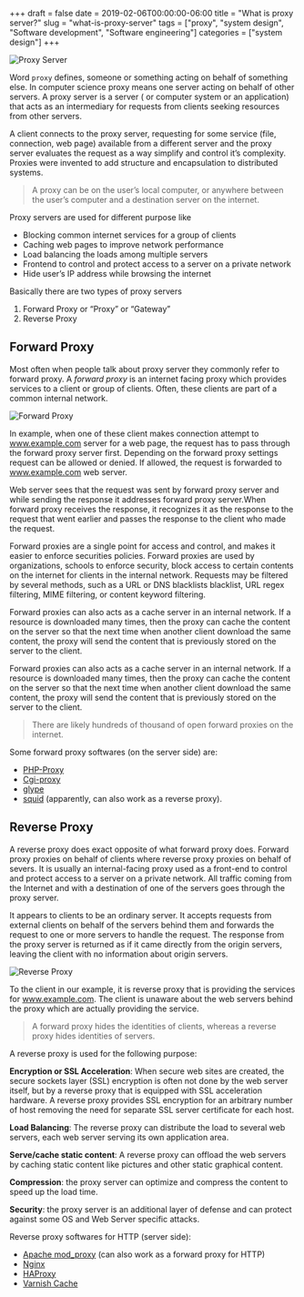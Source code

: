+++ 
draft = false
date = 2019-02-06T00:00:00-06:00
title = "What is proxy server?"
slug = "what-is-proxy-server"
tags = ["proxy", "system design", "Software development", "Software engineering"]
categories = ["system design"]
+++

![Proxy Server](../../images/system-design/proxy-server.webp)

Word `proxy` defines, someone or something acting on behalf of something else. In computer science proxy means one server acting on behalf of other servers. A proxy server is a server ( or computer system or an application) that acts as an intermediary for requests from clients seeking resources from other servers.

A client connects to the proxy server, requesting for some service (file, connection, web page) available from a different server and the proxy server evaluates the request as a way simplify and control it’s complexity. Proxies were invented to add structure and encapsulation to distributed systems.

> A proxy can be on the user’s local computer, or anywhere between the user’s computer and a destination server on the internet.

Proxy servers are used for different purpose like

* Blocking common internet services for a group of clients
* Caching web pages to improve network performance
* Load balancing the loads among multiple servers
* Frontend to control and protect access to a server on a private network
* Hide user’s IP address while browsing the internet

Basically there are two types of proxy servers

1. Forward Proxy or “Proxy” or “Gateway”
2. Reverse Proxy


## Forward Proxy

Most often when people talk about proxy server they commonly refer to forward proxy. A *forward proxy* is an internet facing proxy which provides services to a client or group of clients. Often, these clients are part of a common internal network.

![Forward Proxy](../../images/system-design/forward-proxy.webp)

In example, when one of these client makes connection attempt to www.example.com server for a web page, the request has to pass through the forward proxy server first. Depending on the forward proxy settings request can be allowed or denied. If allowed, the request is forwarded to www.example.com web server.

Web server sees that the request was sent by forward proxy server and while sending the response it addresses forward proxy server.When forward proxy receives the response, it recognizes it as the response to the request that went earlier and passes the response to the client who made the request.

Forward proxies are a single point for access and control, and makes it easier to enforce securities policies. Forward proxies are used by organizations, schools to enforce security, block access to certain contents on the internet for clients in the internal network. Requests may be filtered by several methods, such as a URL or DNS blacklists blacklist, URL regex filtering, MIME filtering, or content keyword filtering.

Forward proxies can also acts as a cache server in an internal network. If a resource is downloaded many times, then the proxy can cache the content on the server so that the next time when another client download the same content, the proxy will send the content that is previously stored on the server to the client.

Forward proxies can also acts as a cache server in an internal network. If a resource is downloaded many times, then the proxy can cache the content on the server so that the next time when another client download the same content, the proxy will send the content that is previously stored on the server to the client.

> There are likely hundreds of thousand of open forward proxies on the internet.

Some forward proxy softwares (on the server side) are:

* [PHP-Proxy](https://www.php-proxy.com/)
* [Cgi-proxy](https://www.jmarshall.com/tools/cgiproxy/)
* [glype](https://proxy.org/)
* [squid](http://www.squid-cache.org/) (apparently, can also work as a reverse proxy).

## Reverse Proxy
A reverse proxy does exact opposite of what forward proxy does. Forward proxy proxies on behalf of clients where reverse proxy proxies on behalf of severs. It is usually an internal-facing proxy used as a front-end to control and protect access to a server on a private network. All traffic coming from the Internet and with a destination of one of the servers goes through the proxy server.

It appears to clients to be an ordinary server. It accepts requests from external clients on behalf of the servers behind them and forwards the request to one or more servers to handle the request. The response from the proxy server is returned as if it came directly from the origin servers, leaving the client with no information about origin servers.

![Reverse Proxy](../../images/system-design/reverse-proxy.jpg)

To the client in our example, it is reverse proxy that is providing the services for www.example.com. The client is unaware about the web servers behind the proxy which are actually providing the service.

> A forward proxy hides the identities of clients, whereas a reverse proxy hides identities of servers.

A reverse proxy is used for the following purpose:

**Encryption or SSL Acceleration**: When secure web sites are created, the secure sockets layer (SSL) encryption is often not done by the web server itself, but by a reverse proxy that is equipped with SSL acceleration hardware. A reverse proxy provides SSL encryption for an arbitrary number of host removing the need for separate SSL server certificate for each host.

**Load Balancing**: The reverse proxy can distribute the load to several web servers, each web server serving its own application area.

**Serve/cache static content**: A reverse proxy can offload the web servers by caching static content like pictures and other static graphical content.

**Compression**: the proxy server can optimize and compress the content to speed up the load time.

**Security**: the proxy server is an additional layer of defense and can protect against some OS and Web Server specific attacks.

Reverse proxy softwares for HTTP (server side):

* [Apache mod_proxy](https://cwiki.apache.org/confluence/display/COCOON/ApacheModProxySsl) (can also work as a forward proxy for HTTP)
* [Nginx](https://nginx.org/)
* [HAProxy](https://www.haproxy.org/)
* [Varnish Cache](https://varnish-cache.org/)
